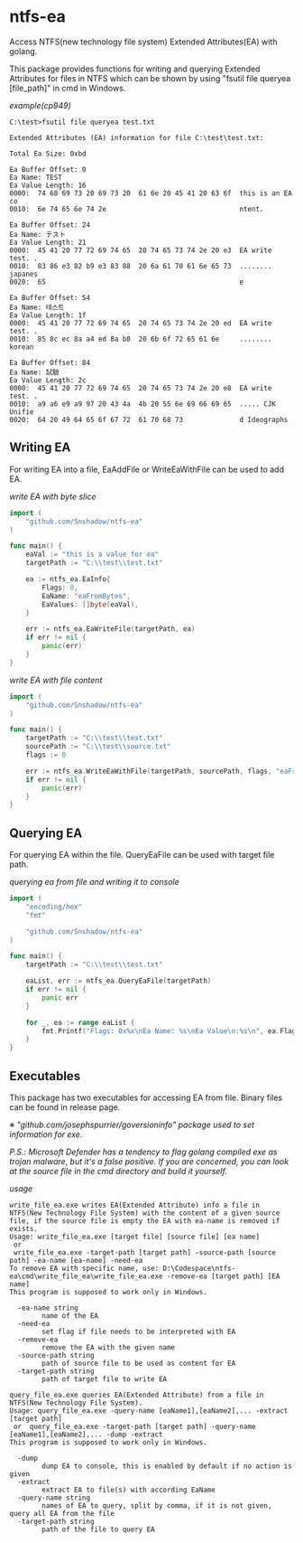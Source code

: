 # ntfs-ea

Access NTFS(new technology file system) Extended Attributes(EA) with golang.

This package provides functions for writing and querying Extended Attributes for files in NTFS which can be shown by using "fsutil file queryea [file_path]" in cmd in Windows.

_example(cp949)_

```
C:\test>fsutil file queryea test.txt

Extended Attributes (EA) information for file C:\test\test.txt:

Total Ea Size: 0xbd

Ea Buffer Offset: 0
Ea Name: TEST
Ea Value Length: 16
0000:  74 68 69 73 20 69 73 20  61 6e 20 45 41 20 63 6f  this is an EA co
0010:  6e 74 65 6e 74 2e                                 ntent.

Ea Buffer Offset: 24
Ea Name: テスト
Ea Value Length: 21
0000:  45 41 20 77 72 69 74 65  20 74 65 73 74 2e 20 e3  EA write test. .
0010:  83 86 e3 82 b9 e3 83 88  20 6a 61 70 61 6e 65 73  ........ japanes
0020:  65                                                e

Ea Buffer Offset: 54
Ea Name: 테스트
Ea Value Length: 1f
0000:  45 41 20 77 72 69 74 65  20 74 65 73 74 2e 20 ed  EA write test. .
0010:  85 8c ec 8a a4 ed 8a b8  20 6b 6f 72 65 61 6e     ........ korean

Ea Buffer Offset: 84
Ea Name: 試驗
Ea Value Length: 2c
0000:  45 41 20 77 72 69 74 65  20 74 65 73 74 2e 20 e8  EA write test. .
0010:  a9 a6 e9 a9 97 20 43 4a  4b 20 55 6e 69 66 69 65  ..... CJK Unifie
0020:  64 20 49 64 65 6f 67 72  61 70 68 73              d Ideographs
```

## Writing EA

For writing EA into a file, EaAddFile or WriteEaWithFile can be used to add EA.

_write EA with byte slice_

```go
import (
	"github.com/Snshadow/ntfs-ea"
)

func main() {
	eaVal := "this is a value for ea"
	targetPath := "C:\\test\\test.txt"

	ea := ntfs_ea.EaInfo{
		Flags: 0,
		EaName: "eaFromBytes",
		EaValues: []byte(eaVal),
	}

	err := ntfs_ea.EaWriteFile(targetPath, ea)
	if err != nil {
		panic(err)
	}
}
```

_write EA with file content_

```go
import (
	"github.com/Snshadow/ntfs-ea"
)

func main() {
	targetPath := "C:\\test\\test.txt"
	sourcePath := "C:\\test\\source.txt"
	flags := 0

	err := ntfs_ea.WriteEaWithFile(targetPath, sourcePath, flags, "eaFromFile")
	if err != nil {
		panic(err)
	}
}
```

## Querying EA

For querying EA within the file. QueryEaFile can be used with target file path.

_querying ea from file and writing it to console_

```go
import (
	"encoding/hex"
	"fmt"

	"github.com/Snshadow/ntfs-ea"
)

func main() {
	targetPath := "C:\\test\\test.txt"

	eaList, err := ntfs_ea.QueryEaFile(targetPath)
	if err != nil {
		panic err
	}

	for _, ea := range eaList {
		fmt.Printf("Flags: 0x%x\nEa Name: %s\nEa Value\n:%s\n", ea.Flags, ea.EaName, hex.Dump(ea.EaValue))
	}
}
```

## Executables

This package has two executables for accessing EA from file. Binary files can be found in release page.

※ _"github.com/josephspurrier/goversioninfo" package used to set information for exe._

_P.S.: Microsoft Defender has a tendency to flag golang compiled exe as trojan malware, but it's a false positive. If you are concerned, you can look at the source file in the cmd directory and build it yourself._

_usage_

```
write_file_ea.exe writes EA(Extended Attribute) info a file in NTFS(New Technology File System) with the content of a given source file, if the source file is empty the EA with ea-name is removed if exists.
Usage: write_file_ea.exe [target file] [source file] [ea name]
 or
 write_file_ea.exe -target-path [target path] -source-path [source path] -ea-name [ea-name] -need-ea
To remove EA with specific name, use: D:\Codespace\ntfs-ea\cmd\write_file_ea\write_file_ea.exe -remove-ea [target path] [EA name]
This program is supposed to work only in Windows.

  -ea-name string
        name of the EA
  -need-ea
        set flag if file needs to be interpreted with EA
  -remove-ea
        remove the EA with the given name
  -source-path string
        path of source file to be used as content for EA
  -target-path string
        path of target file to write EA
```

```
query_file_ea.exe queries EA(Extended Attribute) from a file in NTFS(New Technology File System).
Usage: query_file_ea.exe -query-name [eaName1],[eaName2],... -extract [target path]
 or  query_file_ea.exe -target-path [target path] -query-name [eaName1],[eaName2],... -dump -extract
This program is supposed to work only in Windows.

  -dump
        dump EA to console, this is enabled by default if no action is given
  -extract
        extract EA to file(s) with according EaName
  -query-name string
        names of EA to query, split by comma, if it is not given, query all EA from the file
  -target-path string
        path of the file to query EA
```
